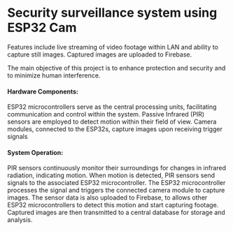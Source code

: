 <h1>Security surveillance system using ESP32 Cam</h1>

Features include live streaming of video footage within LAN and ability to capture still images. Captured images are uploaded to Firebase.

The main objective of this project is to enhance protection and security and to minimize human interference.
<h4>Hardware Components:</h4>
ESP32 microcontrollers serve as the central processing units, facilitating communication and control within the system.
Passive Infrared (PIR) sensors are employed to detect motion within their field of view.
Camera modules, connected to the ESP32s, capture images upon receiving trigger signals
<h4>System Operation:</h4>
PIR sensors continuously monitor their surroundings for changes in infrared radiation, indicating motion.
When motion is detected, PIR sensors send signals to the associated ESP32 microcontroller.
The ESP32 microcontroller processes the signal and triggers the connected camera module to capture images. The sensor data is also uploaded to Firebase, to allows other ESP32 microcontrollers to detect this motion and start capturing footage.
Captured images are then transmitted to a central database for storage and analysis.
